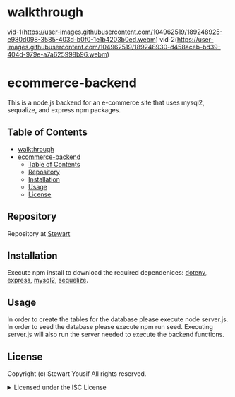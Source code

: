 
# walkthrough
vid-1(https://user-images.githubusercontent.com/104962519/189248925-e980d098-3585-403d-b0f0-1e1b4203b0ed.webm)
vid-2(https://user-images.githubusercontent.com/104962519/189248930-d458aceb-bd39-404d-979e-a7a625998b96.webm)


# ecommerce-backend

This is a node.js backend for an e-commerce site that uses mysql2, sequalize, and express npm packages.

## Table of Contents

- [walkthrough](#walkthrough)
- [ecommerce-backend](#ecommerce-backend)
  - [Table of Contents](#table-of-contents)
  - [Repository](#repository)
  - [Installation](#installation)
  - [Usage](#usage)
  - [License](#license)



## Repository

Repository at [Stewart](https://github.com/Stew5555/orm.git)

## Installation

Execute npm install to download the required dependenices: [dotenv](https://www.npmjs.com/package/dotenv), [express](https://www.npmjs.com/package/express), [mysql2](https://www.npmjs.com/package/mysql2), [sequelize](https://www.npmjs.com/package/sequelize).

## Usage

In order to create the tables for the database please execute node server.js. In order to seed the database please execute npm run seed. Executing server.js will also run the server needed to execute the backend functions.



## License

Copyright (c) Stewart Yousif All rights reserved.<br>


<details><summary>Licensed under the ISC License</summary>

Copyright (c) 2022 - present | Stewart Yousif

<blockquote>
Permission to use, copy, modify, and/or distribute this software for any purpose with or without fee is hereby granted, provided that the above copyright notice and this permission notice appear in all copies.

THE SOFTWARE IS PROVIDED "AS IS" AND THE AUTHOR DISCLAIMS ALL WARRANTIES WITH REGARD TO THIS SOFTWARE INCLUDING ALL IMPLIED WARRANTIES OF MERCHANTABILITY AND FITNESS. IN NO EVENT SHALL THE AUTHOR BE LIABLE FOR ANY SPECIAL, DIRECT, INDIRECT, OR CONSEQUENTIAL DAMAGES OR ANY DAMAGES WHATSOEVER RESULTING FROM LOSS OF USE, DATA OR PROFITS, WHETHER IN AN ACTION OF CONTRACT, NEGLIGENCE OR OTHER TORTIOUS ACTION, ARISING OUT OF OR IN CONNECTION WITH THE USE OR PERFORMANCE OF THIS SOFTWARE.
</blockquote>
</details>